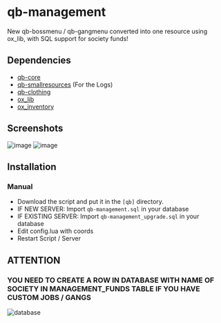 # qb-management

New qb-bossmenu / qb-gangmenu converted into one resource using ox_lib, with SQL support for society funds!

## Dependencies

- [qb-core](https://github.com/Qbox-project/qb-core)
- [qb-smallresources](https://github.com/Qbox-project/qb-smallresources) (For the Logs)
- [qb-clothing](https://github.com/Qbox-project/qb-clothing)
- [ox_lib](https://github.com/overextended/ox_lib)
- [ox_inventory](https://github.com/overextended/ox_inventory)

## Screenshots

![image](https://i.imgur.com/9yiQZDX.png)
![image](https://i.imgur.com/MRMWeqX.png)

## Installation

### Manual

- Download the script and put it in the `[qb]` directory.
- IF NEW SERVER: Import `qb-management.sql` in your database
- IF EXISTING SERVER: Import `qb-management_upgrade.sql` in your database
- Edit config.lua with coords
- Restart Script / Server

## ATTENTION

### YOU NEED TO CREATE A ROW IN DATABASE WITH NAME OF SOCIETY IN MANAGEMENT_FUNDS TABLE IF YOU HAVE CUSTOM JOBS / GANGS

![database](https://i.imgur.com/6cd3NLU.png)